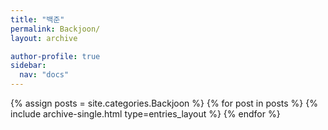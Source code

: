 ```yaml
---
title: "백준"
permalink: Backjoon/
layout: archive

author-profile: true
sidebar:
  nav: "docs"
---
```


{% assign posts = site.categories.Backjoon %}
{% for post in posts %}
  {% include archive-single.html type=entries_layout %}
{% endfor %}